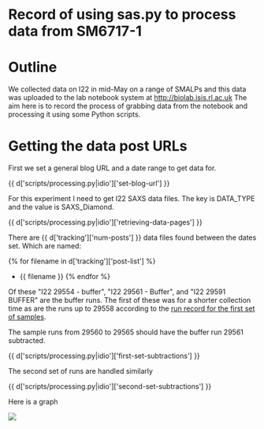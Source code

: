 # Record of using sas.py to process data from SM6717-1

# Outline

We collected data on I22 in mid-May on a range of SMALPs and this data was uploaded to the lab notebook system at http://biolab.isis.rl.ac.uk The aim here is to record the process of grabbing data from the notebook and processing it using some Python scripts.

# Getting the data post URLs

First we set a general blog URL and a date range to get data for.

{{ d['scripts/processing.py|idio']['set-blog-url'] }}

For this experiment I need to get I22 SAXS data files. The key is DATA_TYPE and the value is SAXS_Diamond.

{{ d['scripts/processing.py|idio']['retrieving-data-pages'] }}

There are {{ d['tracking']['num-posts'] }} data files found between the dates set. Which are named:

{% for filename in d['tracking']['post-list'] %}
* {{ filename }}
{% endfor %}


Of these "I22 29554 - buffer", "I22 29561 - Buffer", and "I22 29591 BUFFER" are the buffer runs. The first of these was for a shorter collection time as are the runs up to 29558 according to the [run record for the first set of samples](http://biolab.isis.rl.ac.uk/camerons_labblog/14220/SAXS_on_SMALP_samples_1.html). 

The sample runs from 29560 to 29565 should have the buffer run 29561 subtracted.

{{ d['scripts/processing.py|idio']['first-set-subtractions'] }}

The second set of runs are handled similarly

{{ d['scripts/processing.py|idio']['second-set-subtractions'] }}

Here is a graph

<img src="test.png"> 

